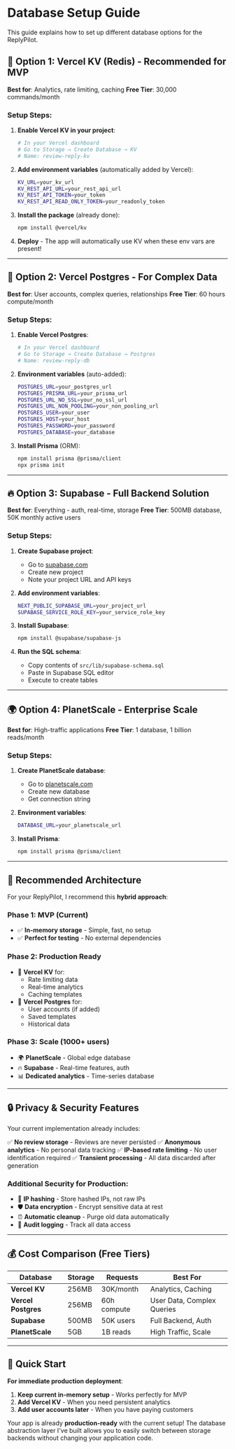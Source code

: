 # Database Setup Guide

This guide explains how to set up different database options for the ReplyPilot.

## 🚀 Option 1: Vercel KV (Redis) - Recommended for MVP

**Best for**: Analytics, rate limiting, caching
**Free Tier**: 30,000 commands/month

### Setup Steps:

1. **Enable Vercel KV in your project**:
   ```bash
   # In your Vercel dashboard
   # Go to Storage → Create Database → KV
   # Name: review-reply-kv
   ```

2. **Add environment variables** (automatically added by Vercel):
   ```bash
   KV_URL=your_kv_url
   KV_REST_API_URL=your_rest_api_url
   KV_REST_API_TOKEN=your_token
   KV_REST_API_READ_ONLY_TOKEN=your_readonly_token
   ```

3. **Install the package** (already done):
   ```bash
   npm install @vercel/kv
   ```

4. **Deploy** - The app will automatically use KV when these env vars are present!

---

## 🐘 Option 2: Vercel Postgres - For Complex Data

**Best for**: User accounts, complex queries, relationships
**Free Tier**: 60 hours compute/month

### Setup Steps:

1. **Enable Vercel Postgres**:
   ```bash
   # In your Vercel dashboard
   # Go to Storage → Create Database → Postgres
   # Name: review-reply-db
   ```

2. **Environment variables** (auto-added):
   ```bash
   POSTGRES_URL=your_postgres_url
   POSTGRES_PRISMA_URL=your_prisma_url
   POSTGRES_URL_NO_SSL=your_no_ssl_url
   POSTGRES_URL_NON_POOLING=your_non_pooling_url
   POSTGRES_USER=your_user
   POSTGRES_HOST=your_host
   POSTGRES_PASSWORD=your_password
   POSTGRES_DATABASE=your_database
   ```

3. **Install Prisma** (ORM):
   ```bash
   npm install prisma @prisma/client
   npx prisma init
   ```

---

## 🔥 Option 3: Supabase - Full Backend Solution

**Best for**: Everything - auth, real-time, storage
**Free Tier**: 500MB database, 50K monthly active users

### Setup Steps:

1. **Create Supabase project**:
   - Go to [supabase.com](https://supabase.com)
   - Create new project
   - Note your project URL and API keys

2. **Add environment variables**:
   ```bash
   NEXT_PUBLIC_SUPABASE_URL=your_project_url
   SUPABASE_SERVICE_ROLE_KEY=your_service_role_key
   ```

3. **Install Supabase**:
   ```bash
   npm install @supabase/supabase-js
   ```

4. **Run the SQL schema**:
   - Copy contents of `src/lib/supabase-schema.sql`
   - Paste in Supabase SQL editor
   - Execute to create tables

---

## 🌍 Option 4: PlanetScale - Enterprise Scale

**Best for**: High-traffic applications
**Free Tier**: 1 database, 1 billion reads/month

### Setup Steps:

1. **Create PlanetScale database**:
   - Go to [planetscale.com](https://planetscale.com)
   - Create new database
   - Get connection string

2. **Environment variables**:
   ```bash
   DATABASE_URL=your_planetscale_url
   ```

3. **Install Prisma**:
   ```bash
   npm install prisma @prisma/client
   ```

---

## 🎯 Recommended Architecture

For your ReplyPilot, I recommend this **hybrid approach**:

### **Phase 1: MVP (Current)**
- ✅ **In-memory storage** - Simple, fast, no setup
- ✅ **Perfect for testing** - No external dependencies

### **Phase 2: Production Ready**
- 🚀 **Vercel KV** for:
  - Rate limiting data
  - Real-time analytics
  - Caching templates
- 🐘 **Vercel Postgres** for:
  - User accounts (if added)
  - Saved templates
  - Historical data

### **Phase 3: Scale (1000+ users)**
- 🌍 **PlanetScale** - Global edge database
- 🔥 **Supabase** - Real-time features, auth
- 📊 **Dedicated analytics** - Time-series database

---

## 🔒 Privacy & Security Features

Your current implementation already includes:

✅ **No review storage** - Reviews are never persisted
✅ **Anonymous analytics** - No personal data tracking
✅ **IP-based rate limiting** - No user identification required
✅ **Transient processing** - All data discarded after generation

### Additional Security for Production:

- 🔐 **IP hashing** - Store hashed IPs, not raw IPs
- 🛡️ **Data encryption** - Encrypt sensitive data at rest
- ⏰ **Automatic cleanup** - Purge old data automatically
- 📝 **Audit logging** - Track all data access

---

## 💰 Cost Comparison (Free Tiers)

| Database | Storage | Requests | Best For |
|----------|---------|----------|----------|
| **Vercel KV** | 256MB | 30K/month | Analytics, Caching |
| **Vercel Postgres** | 256MB | 60h compute | User Data, Complex Queries |
| **Supabase** | 500MB | 50K users | Full Backend, Auth |
| **PlanetScale** | 5GB | 1B reads | High Traffic, Scale |

---

## 🚀 Quick Start

**For immediate production deployment**:

1. **Keep current in-memory setup** - Works perfectly for MVP
2. **Add Vercel KV** - When you need persistent analytics
3. **Add user accounts later** - When you have paying customers

Your app is already **production-ready** with the current setup! The database abstraction layer I've built allows you to easily switch between storage backends without changing your application code.
